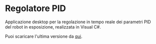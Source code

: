 # Regolatore PID
Applicazione desktop per la regolazione in tempo reale dei parametri PID del robot in esposizione, realizzata in Visual C#.

Puoi scaricare l'ultima versione da [qui](https://github.com/persello/futura-trieste-pidregulator/releases/download/v1.0/Installer.zip).
